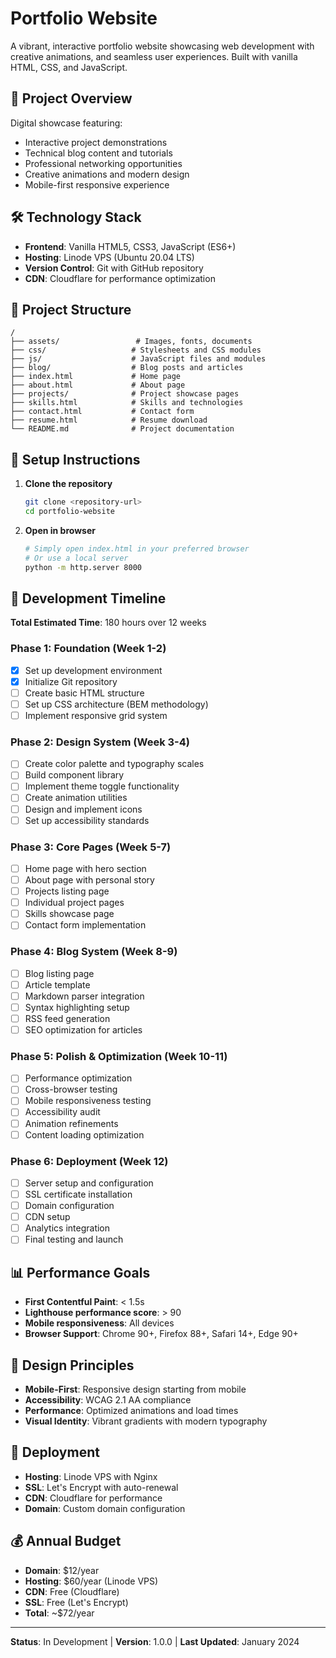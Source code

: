 # Portfolio Website

A vibrant, interactive portfolio website showcasing web development with creative animations, and seamless user experiences. Built with vanilla HTML, CSS, and JavaScript.

## 🎯 Project Overview

Digital showcase featuring:
- Interactive project demonstrations
- Technical blog content and tutorials
- Professional networking opportunities
- Creative animations and modern design
- Mobile-first responsive experience

## 🛠️ Technology Stack

- **Frontend**: Vanilla HTML5, CSS3, JavaScript (ES6+)
- **Hosting**: Linode VPS (Ubuntu 20.04 LTS)
- **Version Control**: Git with GitHub repository
- **CDN**: Cloudflare for performance optimization

## 📁 Project Structure

```
/
├── assets/                 # Images, fonts, documents
├── css/                   # Stylesheets and CSS modules
├── js/                    # JavaScript files and modules
├── blog/                  # Blog posts and articles
├── index.html             # Home page
├── about.html             # About page
├── projects/              # Project showcase pages
├── skills.html            # Skills and technologies
├── contact.html           # Contact form
├── resume.html            # Resume download
└── README.md              # Project documentation
```

## 🚀 Setup Instructions

1. **Clone the repository**
   ```bash
   git clone <repository-url>
   cd portfolio-website
   ```

2. **Open in browser**
   ```bash
   # Simply open index.html in your preferred browser
   # Or use a local server
   python -m http.server 8000
   ```

## 🔄 Development Timeline

**Total Estimated Time**: 180 hours over 12 weeks

### Phase 1: Foundation (Week 1-2)
- [x] Set up development environment
- [x] Initialize Git repository
- [ ] Create basic HTML structure
- [ ] Set up CSS architecture (BEM methodology)
- [ ] Implement responsive grid system

### Phase 2: Design System (Week 3-4)
- [ ] Create color palette and typography scales
- [ ] Build component library
- [ ] Implement theme toggle functionality
- [ ] Create animation utilities
- [ ] Design and implement icons
- [ ] Set up accessibility standards

### Phase 3: Core Pages (Week 5-7)
- [ ] Home page with hero section
- [ ] About page with personal story
- [ ] Projects listing page
- [ ] Individual project pages
- [ ] Skills showcase page
- [ ] Contact form implementation

### Phase 4: Blog System (Week 8-9)
- [ ] Blog listing page
- [ ] Article template
- [ ] Markdown parser integration
- [ ] Syntax highlighting setup
- [ ] RSS feed generation
- [ ] SEO optimization for articles

### Phase 5: Polish & Optimization (Week 10-11)
- [ ] Performance optimization
- [ ] Cross-browser testing
- [ ] Mobile responsiveness testing
- [ ] Accessibility audit
- [ ] Animation refinements
- [ ] Content loading optimization

### Phase 6: Deployment (Week 12)
- [ ] Server setup and configuration
- [ ] SSL certificate installation
- [ ] Domain configuration
- [ ] CDN setup
- [ ] Analytics integration
- [ ] Final testing and launch

## 📊 Performance Goals

- **First Contentful Paint**: < 1.5s
- **Lighthouse performance score**: > 90
- **Mobile responsiveness**: All devices
- **Browser Support**: Chrome 90+, Firefox 88+, Safari 14+, Edge 90+

## 🎨 Design Principles

- **Mobile-First**: Responsive design starting from mobile
- **Accessibility**: WCAG 2.1 AA compliance
- **Performance**: Optimized animations and load times
- **Visual Identity**: Vibrant gradients with modern typography

## 🚀 Deployment

- **Hosting**: Linode VPS with Nginx
- **SSL**: Let's Encrypt with auto-renewal
- **CDN**: Cloudflare for performance
- **Domain**: Custom domain configuration

## 💰 Annual Budget

- **Domain**: $12/year
- **Hosting**: $60/year (Linode VPS)
- **CDN**: Free (Cloudflare)
- **SSL**: Free (Let's Encrypt)
- **Total**: ~$72/year

---

**Status**: In Development | **Version**: 1.0.0 | **Last Updated**: January 2024